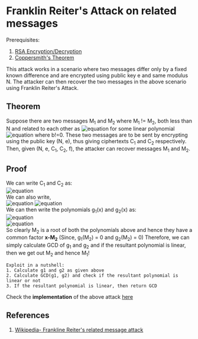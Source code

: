 # Franklin Reiter's Attack on related messages

Prerequisites:
1. [RSA Encryption/Decryption](https://github.com/ashutosh1206/Crypton/blob/master/RSA-encryption/README.md) 
2. [Coppersmith's Theorem](https://github.com/ashutosh1206/Crypton/blob/master/RSA-encryption/Attack-Coppersmith/README.md)

This attack works in a scenario where two messages differ only by a fixed known difference and are encrypted using public key e and same modulus N. The attacker can then recover the two messages in the above scenario using Franklin Reiter's Attack.

## Theorem
Suppose there are two messages M<sub>1</sub> and M<sub>2</sub> where M<sub>1</sub> != M<sub>2</sub>, both less than N and related to each other as ![equation](https://latex.codecogs.com/png.latex?{\displaystyle&space;M_{1}\equiv&space;f(M_{2}){\pmod&space;{N}}}) for some linear polynomial ![equation](https://latex.codecogs.com/png.latex?{\displaystyle&space;f=ax&plus;b\in&space;\mathbb&space;{Z}&space;_{N}[x]}) where b!=0. These two messages are to be sent by encrypting using the public key (N, e), thus giving ciphertexts C<sub>1</sub> and C<sub>2</sub> respectively. Then, given (N, e, C<sub>1</sub>, C<sub>2</sub>, f), the attacker can recover messages M<sub>1</sub> and M<sub>2</sub>.
  
  
## Proof
We can write C<sub>1</sub> and C<sub>2</sub> as:  
![equation](https://latex.codecogs.com/png.latex?{\displaystyle&space;C_{1}\equiv&space;M_{1}^{e}{\pmod&space;{N}}})  
We can also write,  
![equation](https://latex.codecogs.com/png.latex?{\displaystyle&space;C_{1}\equiv&space;(f(M_{2})&space;mod&space;N)^{e}{\pmod&space;{N}}})  
![equation](https://latex.codecogs.com/png.latex?{\displaystyle&space;C_{1}\equiv&space;M_{1}^{e}{\pmod&space;{N}}})  
We can then write the polynomials g<sub>1</sub>(x) and g<sub>2</sub>(x) as:  
![equation](https://latex.codecogs.com/png.latex?{\displaystyle&space;g_{1}(x)=f(x)^{e}-C_{1}\in&space;\mathbb&space;{Z}&space;_{N}[x]})  
![equation](https://latex.codecogs.com/png.latex?g_{2}(x)=x^{e}-C_{2}\in&space;{\mathbb&space;{Z}}_{N}[x])  
So clearly M<sub>2</sub> is a root of both the polynomials above and hence they have a common factor **x-M<sub>2</sub>** (Since, g<sub>1</sub>(M<sub>2</sub>) = 0 and g<sub>2</sub>(M<sub>2</sub>) = 0)
Therefore, we can simply calculate GCD of g<sub>1</sub> and  g<sub>2</sub> and if the resultant polynomial is linear, then we get out M<sub>2</sub> and hence M<sub>1</sub>!  
  
    Exploit in a nutshell:
    1. Calculate g1 and g2 as given above
    2. Calculate GCD(g1, g2) and check if the resultant polynomial is linear or not
    3. If the resultant polynomial is linear, then return GCD
  
Check the **implementation** of the above attack [here](exploit.py)
  
## References
1. [Wikipedia- Frankline Reiter's related message attack](https://en.wikipedia.org/wiki/Coppersmith%27s_attack#Franklin-Reiter_related-message_attack)


